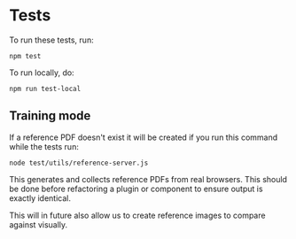 Tests
=====

To run these tests, run:

```
npm test
```

To run locally, do:

```
npm run test-local
```

Training mode
-------------

If a reference PDF doesn't exist it will be created if you run this command
while the tests run:

```
node test/utils/reference-server.js
```

This generates and collects reference PDFs from real browsers. This should be
done before refactoring a plugin or component to ensure output is exactly
identical.

This will in future also allow us to create reference images to compare against
visually.
